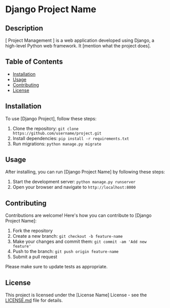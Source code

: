# Django Project Name

## Description

[ Project Management ] is a web application developed using Django, a high-level Python web framework. It [mention what the project does].

## Table of Contents

- [Installation](#installation)
- [Usage](#usage)
- [Contributing](#contributing)
- [License](#license)

## Installation

To use [Django Project], follow these steps:

1. Clone the repository: `git clone https://github.com/username/project.git`
2. Install dependencies: `pip install -r requirements.txt`
3. Run migrations: `python manage.py migrate`

## Usage

After installing, you can run [Django Project Name] by following these steps:

1. Start the development server: `python manage.py runserver`
2. Open your browser and navigate to `http://localhost:8000`

## Contributing

Contributions are welcome! Here's how you can contribute to [Django Project Name]:

1. Fork the repository
2. Create a new branch: `git checkout -b feature-name`
3. Make your changes and commit them: `git commit -am 'Add new feature'`
4. Push to the branch: `git push origin feature-name`
5. Submit a pull request

Please make sure to update tests as appropriate.

## License

This project is licensed under the [License Name] License - see the [LICENSE.md](LICENSE.md) file for details.
